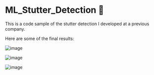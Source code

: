 # ML_Stutter_Detection 👋
This is a code sample of the stutter detection I developed at a previous company. 


Here are some of the final results:

![image](https://user-images.githubusercontent.com/57512498/212816636-e66ddb0d-bfdc-4594-a205-82757b5f9710.png)

![image](https://user-images.githubusercontent.com/57512498/212816301-29c5b1fd-8274-4fd4-b3b6-c6837f3c52eb.png)

![image](https://user-images.githubusercontent.com/57512498/212816466-dd8232a6-6598-4421-9ad8-aaa24c838e51.png)

